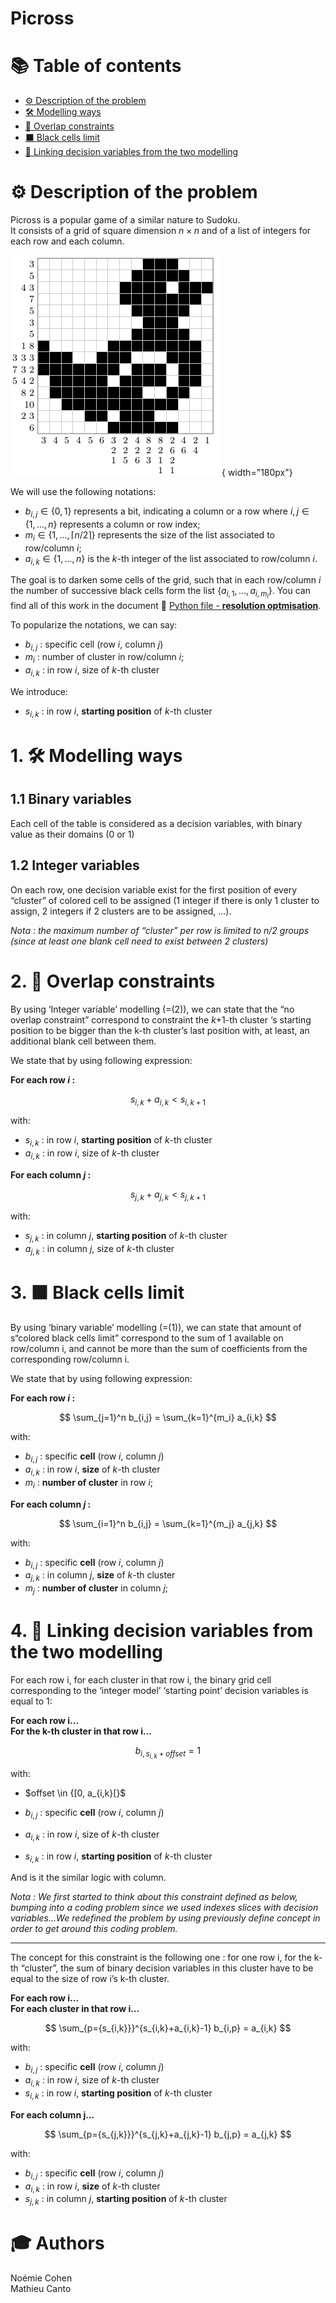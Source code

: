 
# Picross

# 📚 Table of contents
-  [⚙️ Description of the problem](#des)
-  [🛠️ Modelling ways](#mod) 
-  [👀 Overlap constraints](#ove)   
-  [⬛ Black cells limit](#bla)
-  [📝 Linking decision variables from the two modelling](#lin)

# <a id="des"></a> ⚙️ Description of the problem

Picross is a popular game of a similar nature to Sudoku.  
It consists of a grid of square dimension $n \times n$ and of a list of integers for each row and each column.

![Solution for the duck problem](docs/picross_duck.png){ width="180px"}



We will use the following notations:

- $b_{i,j} \in \{0, 1\}$ represents a bit, indicating a column or a row where $i, j \in \{1, ..., n\}$ represents a column or row index;
- $m_i \in \{1, ..., \lceil n/2 \rceil\}$ represents the size of the list associated to row/column $i$;
- $a_{i,k} \in \{1, ..., n\}$ is the $k$-th integer of the list associated to row/column $i$.

The goal is to darken some cells of the grid, such that in each row/column $i$ the number of successive black cells form the list $\{a_{i,1}, ..., a_{i,m_i}\}$.
You can find all of this work in the document 🚀 [Python file - **resolution optmisation**](anomalies.ipynb).


To popularize the notations, we can say:

- $b_{i,j}$ : specific cell (row $i$, column $j$)
- $m_i$ : number of cluster in row/column $i$;
- $a_{i,k}$ :  in row $i$, size of $k$-th cluster

We introduce: 

- $s_{i,k}$ :  in row $i$, **starting position** of $k$-th cluster

# <a id="mod"></a> 1. 🛠️ Modelling ways

## 1.1 Binary variables

Each cell of the table is considered as a decision variables, with binary value as their domains (0 or 1)

## 1.2 Integer variables

On each row, one decision variable exist for the first position of every “cluster” of colored cell to be assigned (1 integer if there is only 1 cluster to assign, 2 integers if 2 clusters are to be assigned, ...).

*Nota : the maximum number of “cluster” per row is limited to n/2 groups (since at least one blank cell need to exist between 2 clusters)*

# <a id="ove"></a> 2. 👀 Overlap constraints

By using ‘Integer variable’ modelling (=(2)), we can state that the “no overlap constraint” correspond to constraint the $k$+1-th cluster ‘s starting position to be bigger than the k-th cluster’s last position with, at least, an additional blank cell between them.

We state that by using following expression:

**For each row $i$ :**

$$ s_{i,k} + a_{i,k} < s_{i,k+1} $$

with: 
* $s_{i,k}$ :  in row $i$, **starting position** of $k$-th cluster
* $a_{i,k}$ :  in row $i$, size of $k$-th cluster

**For each column $j$ :**

$$ s_{j,k} + a_{j,k} < s_{j,k+1} $$

with: 
* $s_{j,k}$ :  in column $j$, **starting position** of $k$-th cluster
* $a_{j,k}$ :  in column $j$, size of $k$-th cluster


# <a id="bla"></a> 3. ⬛ Black cells limit

By using ‘binary variable’ modelling (=(1)), we can state that amount of s“colored black cells limit” correspond to the sum of 1 available on row/column i, and cannot be more than the sum of coefficients from the corresponding row/column i. 

We state that by using following expression:

**For each row $i$ :**

$$ \sum_{j=1}^n b_{i,j} = \sum_{k=1}^{m_i} a_{i,k} $$

with: 
- $b_{i,j}$ : specific **cell** (row $i$, column $j$)
- $a_{i,k}$ :  in row $i$, **size** of $k$-th cluster
- $m_i$ : **number of cluster** in row $i$;

**For each column $j$ :**


$$ \sum_{i=1}^n b_{i,j} = \sum_{k=1}^{m_j} a_{j,k} $$

with: 
- $b_{i,j}$ : specific **cell** (row $i$, column $j$)
- $a_{j,k}$ :  in column $j$, **size** of $k$-th cluster
- $m_j$ : **number of cluster** in column $j$;

# <a id="lin"></a> 4. 📝 Linking decision variables from the two modelling


For each row i, for each cluster in that row i, the binary grid cell corresponding to the ‘integer model’ ‘starting point’ decision variables is equal to 1:

**For each row i...   
    For the k-th cluster in that row i...**  
    
$$ b_{i,s_{i,k}+offset} = 1 $$

with:
- $offset \in \{[0, a_{i,k}\[}$

- $b_{i,j}$ : specific **cell** (row $i$, column $j$)
- $a_{i,k}$ :  in row $i$, size of $k$-th cluster
- $s_{i,k}$ :  in row $i$, **starting position** of $k$-th cluster

And is it the similar logic with column.

*Nota : We first started to think about this constraint defined as below, bumping into a coding problem since we used indexes slices with decision variables...We redefined the problem by using previously define concept in order to get around this coding problem.*

---

The concept for this constraint is the following one : for one row i, for the k-th “cluster”, the sum of binary decision variables in this cluster have to be equal to the size of row i’s k-th cluster.

**For each row i...   
    For each cluster in that row i...**  
    
$$ \sum_{p={s_{i,k}}}^{s_{i,k}+a_{i,k}-1} b_{i,p} =  a_{i,k} $$
    
with: 
- $b_{i,j}$ : specific **cell** (row $i$, column $j$)
- $a_{i,k}$ :  in row $i$, size of $k$-th cluster
- $s_{i,k}$ :  in row $i$, **starting position** of $k$-th cluster

**For each column j...**

$$ \sum_{p={s_{j,k}}}^{s_{j,k}+a_{j,k}-1} b_{j,p} =  a_{j,k} $$

with: 
- $b_{i,j}$ : specific **cell** (row $i$, column $j$)
- $a_{i,k}$ :  in row $i$, **size** of $k$-th cluster
- $s_{j,k}$ :  in column $j$, **starting position** of $k$-th cluster

# 🎓 Authors

Noémie Cohen  
Mathieu Canto
